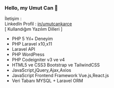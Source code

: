 ### Hello, my Umut Can 👋

İletişim : <br />
LinkedIn Profil : [in/umutcankarce](https://linkedin.com/in/umutcankarce) <br />
[ Kullandığım Yazılım Dilleri ]
+ PHP 5 Yıl+ Deneyim
+ PHP Laravel x10,x11
+ Laravel API 
+ PHP WordPress 
+ PHP Codeigniter v3 ve v4
+ HTML5 ve CSS3 Bootstrap ve TailwindCSS 
+ JavaScript,jQuery,Ajax,Axios
+ JavaScript Frontend Framework Vue.js,React.js
+ Veri Tabanı MYSQL + Laravel ORM


